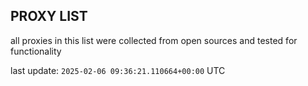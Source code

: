 ## PROXY LIST

all proxies in this list were collected from open sources and tested for functionality

last update: `2025-02-06 09:36:21.110664+00:00` UTC